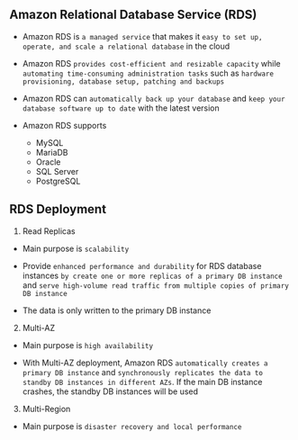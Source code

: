 ## Amazon Relational Database Service (RDS)

- Amazon RDS is `a managed service` that makes it `easy to set up, operate, and scale a relational database` in the cloud

- Amazon RDS `provides cost-efficient and resizable capacity` while `automating time-consuming administration tasks` such as `hardware provisioning, database setup, patching and backups`

- Amazon RDS can `automatically back up your database` and `keep your database software up to date` with the latest version

- Amazon RDS supports

  - MySQL
  - MariaDB
  - Oracle
  - SQL Server
  - PostgreSQL

## RDS Deployment

1. Read Replicas

- Main purpose is `scalability`

- Provide `enhanced performance and durability` for RDS database instances `by create one or more replicas of a primary DB instance` and `serve high-volume read traffic from multiple copies of primary DB instance`

- The data is only written to the primary DB instance

2. Multi-AZ

- Main purpose is `high availability`

- With Multi-AZ deployment, Amazon RDS `automatically creates a primary DB instance` and `synchronously replicates the data to standby DB instances in different AZs`. If the main DB instance crashes, the standby DB instances will be used

3. Multi-Region

- Main purpose is `disaster recovery and local performance`
